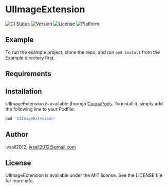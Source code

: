 # UIImageExtension

[![CI Status](http://img.shields.io/travis/ivsall2012/UIImageExtension.svg?style=flat)](https://travis-ci.org/ivsall2012/UIImageExtension)
[![Version](https://img.shields.io/cocoapods/v/UIImageExtension.svg?style=flat)](http://cocoapods.org/pods/UIImageExtension)
[![License](https://img.shields.io/cocoapods/l/UIImageExtension.svg?style=flat)](http://cocoapods.org/pods/UIImageExtension)
[![Platform](https://img.shields.io/cocoapods/p/UIImageExtension.svg?style=flat)](http://cocoapods.org/pods/UIImageExtension)

## Example

To run the example project, clone the repo, and run `pod install` from the Example directory first.

## Requirements

## Installation

UIImageExtension is available through [CocoaPods](http://cocoapods.org). To install
it, simply add the following line to your Podfile:

```ruby
pod 'UIImageExtension'
```

## Author

ivsall2012, ivsall2012@gmail.com

## License

UIImageExtension is available under the MIT license. See the LICENSE file for more info.
